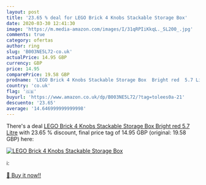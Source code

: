 ```yaml
---
layout: post
title: '23.65 % deal for LEGO Brick 4 Knobs Stackable Storage Box'
date: 2020-03-30 12:41:30
image: 'https://m.media-amazon.com/images/I/31qRPIiKkqL._SL200_.jpg'
comments: true
category: ofertas
author: ring
slug: 'B003NE5L72-co.uk'
actualPrice: 14.95 GBP
currency: GBP
price: 14.95
comparePrice: 19.58 GBP
prodname: 'LEGO Brick 4 Knobs Stackable Storage Box  Bright red  5.7 Litre'
country: 'co.uk'
flag: '🇬🇧'
buyurl: 'https://www.amazon.co.uk/dp/B003NE5L72/?tag=tolees0a-21'
descuento: '23.65'
average: '14.646999999999998'
---
```


There's a deal [LEGO Brick 4 Knobs Stackable Storage Box  Bright red  5.7 Litre](https://www.amazon.co.uk/dp/B003NE5L72/?tag=tolees0a-21)  with  23.65 % discount, final price tag of  14.95 GBP (original: 19.58 GBP) here:

[![LEGO Brick 4 Knobs Stackable Storage Box](https://m.media-amazon.com/images/I/31qRPIiKkqL._SL200_.jpg)](https://www.amazon.co.uk/dp/B003NE5L72/?tag=tolees0a-21)

ℹ️:


[🛒 Buy it now!!](https://www.amazon.co.uk/dp/B003NE5L72/?tag=tolees0a-21)
